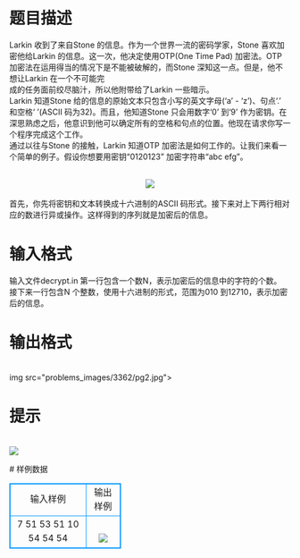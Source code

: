 # 

 
 # 题目描述 
<p>
Larkin 收到了来自Stone 的信息。作为一个世界一流的密码学家，Stone 喜欢加密他给Larkin 的信息。这一次，他决定使用OTP(One Time Pad) 加密法。OTP 加密法在运用得当的情况下是不能被破解的，而Stone 深知这一点。但是，他不想让Larkin 在一个不可能完<br>成的任务面前绞尽脑汁，所以他附带给了Larkin 一些暗示。<br>Larkin 知道Stone 给的信息的原始文本只包含小写的英文字母(‘a’ - ‘z’)、句点‘.’ 和空格‘ ’(ASCII 码为32)。而且，他知道Stone 只会用数字‘0’ 到‘9’ 作为密钥。在深思熟虑之后，他意识到他可以确定所有的空格和句点的位置。他现在请求你写一个程序完成这个工作。<br>通过以往与Stone 的接触，Larkin 知道OTP 加密法是如何工作的。让我们来看一个简单的例子。假设你想要用密钥“0120123” 加密字符串“abc efg”。<br><br><center><img src="/source/joyoi/tyvj-2828/img/aHR0cDovL3d3dy5qb3lvaS5jbi9wcm9ibGVtL3R5dmotMjgyOC9wcm9ibGVtc19pbWFnZXMvMzM2Mi9wZy5qcGc=.jpg"></img></center><br>首先，你先将密钥和文本转换成十六进制的ASCII 码形式。接下来对上下两行相对应的数进行异或操作。这样得到的序列就是加密后的信息。</p> 

 
 # 输入格式 
<p>
输入文件decrypt.in 第一行包含一个数N，表示加密后的信息中的字符的个数。<br>接下来一行包含N 个整数，使用十六进制的形式，范围为010 到12710，表示加密后的信息。</p> 

 
 # 输出格式 
<p>
<br>img src="problems_images/3362/pg2.jpg"></img></p> 

 
 # 提示 
<p>
<br><img src="/source/joyoi/tyvj-2828/img/aHR0cDovL3d3dy5qb3lvaS5jbi9wcm9ibGVtL3R5dmotMjgyOC9wcm9ibGVtc19pbWFnZXMvMzM2Mi9wZzQuanBn.jpg"></img></p> 
# 样例数据
<style>
        table,table tr th, table tr td { border:1px solid #0094ff; }
        table { width: 200px; min-height: 25px; line-height: 25px; text-align: center; border-collapse: collapse;}   
    </style>
<table>
	<tr>
		<td>输入样例</td>
		<td>输出样例</td>
	</tr>
<tr><td>7
51 53 51 10 54 54 54</td><td><br><img src="/source/joyoi/tyvj-2828/img/aHR0cDovL3d3dy5qb3lvaS5jbi9wcm9ibGVtL3R5dmotMjgyOC9wcm9ibGVtc19pbWFnZXMvMzM2Mi9wZzMuanBn.jpg"></img></td></tr></table>
